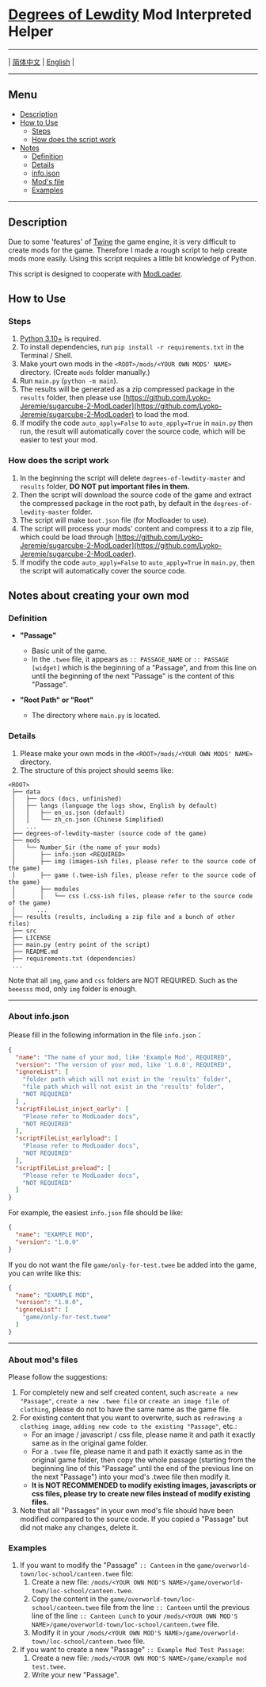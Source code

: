 # [Degrees of Lewdity][dol] Mod Interpreted Helper

---
| [简体中文](../../README.md) | [English](README-en.md) |

---
## Menu
* [Description](#description)
* [How to Use](#how-to-use)
  * [Steps](#steps)
  * [How does the script work](#how-does-the-script-work)
* [Notes](#notes-about-creating-your-own-mod)
  * [Definition](#definition-)
  * [Details](#details-)
  * [info.json](#about-infojson)
  * [Mod's file](#about-mods-files)
  * [Examples](#examples)
---

## Description
Due to some 'features' of [Twine](https://twinery.org/) the game engine, it is very difficult to create mods for the game. Therefore I made a rough script to help create mods more easily.
Using this script requires a little bit knowledge of Python.

This script is designed to cooperate with [ModLoader](https://github.com/Lyoko-Jeremie/sugarcube-2-ModLoader).

## How to Use

### Steps
1. [Python 3.10+](https://www.python.org/downloads/release/python-31011/) is required.
2. To install dependencies, run `pip install -r requirements.txt` in the Terminal / Shell.
3. Make yourt own mods in the `<ROOT>/mods/<YOUR OWN MODS' NAME>` directory. (Create `mods` folder manually.)
4. Run `main.py` (`python -m main`).
5. The results will be generated as a zip compressed package in the `results` folder, then please use [https://github.com/Lyoko-Jeremie/sugarcube-2-ModLoader](https://github.com/Lyoko-Jeremie/sugarcube-2-ModLoader) to load the mod.
6. If modify the code `auto_apply=False` to `auto_apply=True` in `main.py` then run, the result will automatically cover the source code, which will be easier to test your mod.

### How does the script work
1. In the beginning the script will delete `degrees-of-lewdity-master` and `results` folder, __DO NOT put important files in them.__
2. Then the script will download the source code of the game and extract the compressed package in the root path, by default in the `degrees-of-lewdity-master` folder.
3. The script will make `boot.json` file (for Modloader to use).
4. The script will process your mods' content and compress it to a zip file, which could be load through [https://github.com/Lyoko-Jeremie/sugarcube-2-ModLoader](https://github.com/Lyoko-Jeremie/sugarcube-2-ModLoader).
5. If modify the code `auto_apply=False` to `auto_apply=True` in `main.py`, then the script will automatically cover the source code.

## Notes about creating your own mod
### Definition 

- __"Passage"__
  - Basic unit of the game. 
  - In the `.twee` file, it appears as `:: PASSAGE_NAME` or `:: PASSAGE [widget]` which is the beginning of a "Passage", and from this line on until the beginning of the next "Passage" is the content of this "Passage".

- __"Root Path" or "Root"__
  - The directory where `main.py` is located.

### Details 
1. Please make your own mods in the `<ROOT>/mods/<YOUR OWN MODS' NAME>` directory.
2. The structure of this project should seems like:
```text
<ROOT>
 ├── data
 │   ├── docs (docs, unfinished)
 │   ├── langs (language the logs show, English by default)
 │   │   ├── en_us.json (default)
 │   │   └── zh_cn.json (Chinese Simplified)
 │   ...
 ├── degrees-of-lewdity-master (source code of the game)
 ├── mods
 │   └── Number_Sir (the name of your mods)
 │       ├── info.json <REQUIRED>
 │       ├── img (images-ish files, please refer to the source code of the game)
 │       ├── game (.twee-ish files, please refer to the source code of the game)
 │       ├── modules 
 │       │   └── css (.css-ish files, please refer to the source code of the game)
 │      ... 
 ├── results (results, including a zip file and a bunch of other files)
 ├── src 
 ├── LICENSE
 ├── main.py (entry point of the script)
 ├── README.md
 ├── requirements.txt (dependencies)
 ...
```
Note that all `img`, `game` and `css` folders are NOT REQUIRED. Such as the `beeesss` mod, only `img` folder is enough.  

---
### About info.json
Please fill in the following information in the file `info.json`：
```json
{
  "name": "The name of your mod, like 'Example Mod', REQUIRED", 
  "version": "The version of your mod, like '1.0.0', REQUIRED",
  "ignoreList": [
    "folder path which will not exist in the 'results' folder",
    "file path which will not exist in the 'results' folder",
    "NOT REQUIRED"
  ] ,
  "scriptFileList_inject_early": [
    "Please refer to ModLoader docs",
    "NOT REQUIRED"
  ],
  "scriptFileList_earlyload": [
    "Please refer to ModLoader docs",
    "NOT REQUIRED"
  ],
  "scriptFileList_preload": [
    "Please refer to ModLoader docs",
    "NOT REQUIRED"
  ]
}
```
For example, the easiest `info.json` file should be like:
```json
{
  "name": "EXAMPLE MOD",
  "version": "1.0.0"
}
```

If you do not want the file `game/only-for-test.twee` be added into the game, you can write like this:
```json
{
  "name": "EXAMPLE MOD",
  "version": "1.0.0",
  "ignoreList": [
    "game/only-for-test.twee"
  ]
}
```

---
### About mod's files
Please follow the suggestions:
  1. For completely new and self created content, such as`create a new "Passage"`, `create a new .twee file` or `create an image file of clothing`, please do not to have the same name as the game file.
  2. For existing content that you want to overwrite, such as `redrawing a clothing image`, `adding new code to the existing "Passage"`, etc.: 
     * For an image / javascript / css file, please name it and path it exactly same as in the original game folder.
     * For a `.twee` file, please name it and path it exactly same as in the original game folder, then copy the whole passage (starting from the beginning line of this "Passage" until the end of the previous line on the next "Passage") into your mod's .twee file then modify it.
     * __It is NOT RECOMMENDED to modify existing images, javascripts or css files, please try to create new files instead of modify existing files.__
  3. Note that all "Passages" in your own mod's file should have been modified compared to the source code. If you copied a "Passage" but did not make any changes, delete it.

### Examples
1. If you want to modify the "Passage" `:: Canteen` in the `game/overworld-town/loc-school/canteen.twee` file:
   1. Create a new file: `/mods/<YOUR OWN MOD'S NAME>/game/overworld-town/loc-school/canteen.twee`.
   2. Copy the content in the `game/overworld-town/loc-school/canteen.twee` file from the line `:: Canteen` until the previous line of the line `:: Canteen Lunch` to your `/mods/<YOUR OWN MOD'S NAME>/game/overworld-town/loc-school/canteen.twee` file.
   3. Modify it in your `/mods/<YOUR OWN MOD'S NAME>/game/overworld-town/loc-school/canteen.twee` file.
2. If you want to create a new "Passage" `:: Example Mod Test Passage`:
   1. Create a new file: `/mods/<YOUR OWN MOD'S NAME>/game/example mod test.twee`.
   2. Write your new "Passage".

[dol]: https://gitgud.io/Vrelnir/degrees-of-lewdity